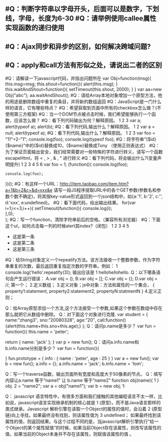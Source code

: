 
#Q：判断字符串以字母开头，后面可以是数字，下划线，字母，长度为6-30
#Q：请举例使用callee属性实现函数的递归使用
------------------------------------------------------------------------------
#Q：Ajax同步和异步的区别，如何解决跨域问题?
------------------------------------------------------------------------------
#Q：apply和call方法有形似之处，请说出二者的区别
------------------------------------------------------------------------------
#Q：请解读一下javascript代码，并指出问题所在
var Obj=function(msg){
    this.msg=msg;
    this.shout=function(){
		alert(this.msg);
	}
	this.waitAndShout=function(){
    	setTimeout(this.shout, 2000);
    }
}
var aa=new Obj("abc");
aa.waitAndShout();
#Q：请给Array本地对象增加一个原型方法，他的用途是删除数组中重复的条目，并将新的数组返回
#Q：JavaScript是一门什么样的语言，它有哪些特点？
#Q：希望获取到页面中所有的checkbox怎么做？(不使用第三方框架)
#Q：当一个DOM节点被点击时候，我们希望能够执行一个函数，应该怎么做？
#Q：看下列代码输出为何？解释原因。
1
2
3	var a;
alert(typeof a);
alert(b);
#Q：看下列代码,输出什么？解释原因。
1
2	var a = null;
alert(typeof a); 
#Q：看下列代码,输出什么？解释原因。
1
2
3	var foo = "11"+2-"1";
console.log(foo);
console.log(typeof foo);
#Q：将字符串”<tr><td>{$id}</td><td>{$name}</td></tr>”中的{$id}替换成10，{$name}替换成Tony （使用正则表达式）
#Q：为了保证页面输出安全，我们经常需要对一些特殊的字符进行转义，请写一个函数escapeHtml，将 <  , > , & , “  进行转义
#Q：看下列代码，将会输出什么?(变量声明提升)
1
2
3
4
5
6	var foo = 1;
(function(){
    console.log(foo);
    
    console.log(foo);
})();
#Q：有这样一个URL：http://item.taobao.com/item.htm?a=1&b=2&c=&d=xxx&e 请写一段JS程序提取URL中的各个GET参数(参数名和参数个数不确定)，将其按key-value形式返回到一个json结构中，如{a:'1', b:'2', c:'', d:'xxx', e:undefined}。
#Q：看下面代码，给出输出结果。
	for(var i=1;i<=3;i++){
  setTimeout(function(){
      console.log(i);    
  },0);  
};
#Q：写一个function，清除字符串前后的空格。（兼容所有浏览器）
#Q：下面这个ul，如何点击每一列的时候alert其index?（闭包）
1
2
3
4
5	<ul id=”test”>
<li>这是第一条</li>
<li>这是第二条</li>
<li>这是第三条</li>
</ul>
#Q：给String对象定义一个repeatify方法。该方法接收一个整数参数，作为字符串重复的次数，最后返回重复指定次数的字符串。例如：
1	console.log('hello'.repeatify(3));
输出应该是
1	hellohellohello.
Q：以下哪条语句会产生运行错误： 
A.var obj = ();           B.var obj = [];        C.var obj = {};        D.var obj = //; 
第一个；
2.定义数组；
3.定义对象；js中对象：方法和属性的一个集合，
{
property1:statement,
property2:statement2,
propertyN:statmentN
}
4.定义正则；

Q：给Array原型添加一个方法,这个方法接受一个参数,如果这个参数在数组中存在那么就把它从数组中删除。
Q：对下面这个对象进行克隆. var student = { name:”zhang3″, sno:”20080328″, age:”20″, call:function(){alert(this.name+this.sno+this.age);} };
Q：请问p.name是多少？
var fun = function(){
this.name = 'peter';

return {
name: 'jack'
};
}
var p = new fun();
Q：请问a.info.name和b.info.name分别是多少？
var fun = function(){

}
fun.prototype = {
info : {
name : 'peter',
age : 25
}
}
var a = new fun();
var b = new fun();
a.info = {};
a.info.name = 'jack';
b.info.name = 'tom';

Q：写一个traverse函数，输出页面所有宽度和高度大于50像素的节点。
Q：填写内容让a.name 等于“name1” 让 b.name 等于“name2”
function obj(name){
    1 
}
obj.  2 = "name2";
var a = obj("name1");
var b = new obj;
1: 

Q： javascript 语言特性中，有很多方面和我们接触的其他编程语言不太一样，比如说，javascript语言实现继承机制的核心就是  1  (原型)，而不是Java语言那样的类式继承。Javascript 解析引擎在读取一个Object的属性的值时，会沿着  2  (原型链)向上寻找，如果最终没有找到，则该属性值为  3  undefined； 如果最终找到该属性的值，则返回结果。与这个过程不同的是，当javascript解析引擎执行“给一个Object的某个属性赋值”的时候，如果当前Object存在该属性，则改写该属性的值，如果当前的Object本身并不存在该属性，则赋值该属性的值 。


